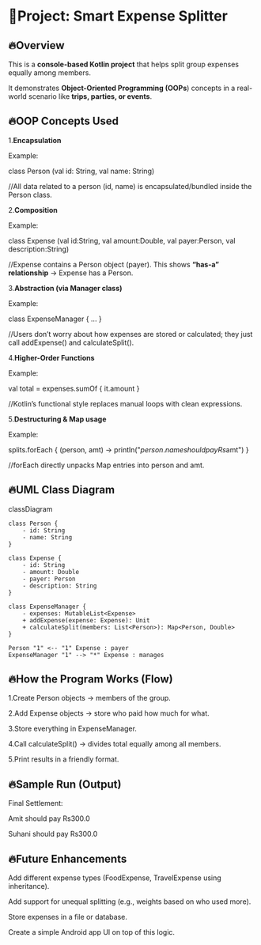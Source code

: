 # 🎯Project: Smart Expense Splitter


## 🔥Overview
This is a **console-based Kotlin project** that helps split group expenses equally among members.

It demonstrates **Object-Oriented Programming (OOPs**) concepts in a real-world scenario like **trips, parties, or events**.



## 🔥OOP Concepts Used

1.**Encapsulation**
   
Example:

class Person (val id: String, val name: String)

//All data related to a person (id, name) is encapsulated/bundled inside the Person class.

2.**Composition**

Example:

class Expense (val id:String, val amount:Double, val payer:Person, val description:String)

//Expense contains a Person object (payer). This shows **“has-a” relationship** → Expense has a Person.



3.**Abstraction (via Manager class)**

Example:

class ExpenseManager { ... }

//Users don’t worry about how expenses are stored or calculated; they just call addExpense() and calculateSplit().


4.**Higher-Order Functions**

Example:

val total = expenses.sumOf { it.amount }

//Kotlin’s functional style replaces manual loops with clean expressions.


5.**Destructuring & Map usage**

Example:

splits.forEach { (person, amt) -> println("${person.name} should pay Rs$amt") }

//forEach directly unpacks Map entries into person and amt.


## 🔥UML Class Diagram

classDiagram

    class Person {
        - id: String
        - name: String
    }

    class Expense {
        - id: String
        - amount: Double
        - payer: Person
        - description: String
    }

    class ExpenseManager {
        - expenses: MutableList<Expense>
        + addExpense(expense: Expense): Unit
        + calculateSplit(members: List<Person>): Map<Person, Double>
    }

    Person "1" <-- "1" Expense : payer
    ExpenseManager "1" --> "*" Expense : manages



## 🔥How the Program Works (Flow)

1.Create Person objects → members of the group.

2.Add Expense objects → store who paid how much for what.

3.Store everything in ExpenseManager.

4.Call calculateSplit() → divides total equally among all members.

5.Print results in a friendly format.


## 🔥Sample Run (Output)

Final Settlement:

Amit should pay Rs300.0

Suhani should pay Rs300.0


## 🔥Future Enhancements

Add different expense types (FoodExpense, TravelExpense using inheritance).

Add support for unequal splitting (e.g., weights based on who used more).

Store expenses in a file or database.

Create a simple Android app UI on top of this logic.

